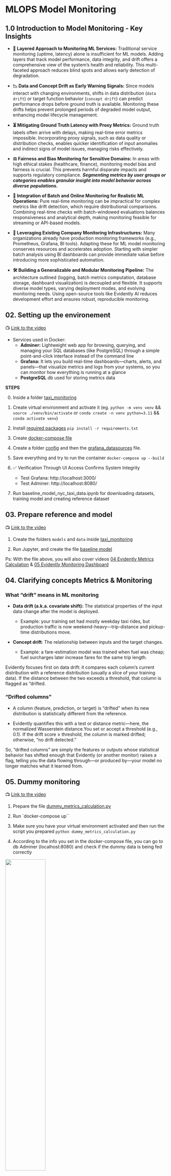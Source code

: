 # MLOPS Model Monitoring

## 1.0 Introduction to Model Monitoring - Key Insights


- **🧩 Layered Approach to Monitoring ML Services:** Traditional service monitoring (uptime, latency) alone is insufficient for ML models. Adding layers that track model performance, data integrity, and drift offers a comprehensive view of the system’s health and reliability. This multi-faceted approach reduces blind spots and allows early detection of degradation.

- **📉 Data and Concept Drift as Early Warning Signals:** Since models interact with changing environments, shifts in data distribution (`data drift`) or target function behavior (`concept drift`) can predict performance drops before ground truth is available. Monitoring these drifts helps prevent prolonged periods of degraded model output, enhancing model lifecycle management.

- **⏳ Mitigating Ground Truth Latency with Proxy Metrics:** Ground truth labels often arrive with delays, making real-time error metrics impossible. Incorporating proxy signals, such as data quality or distribution checks, enables quicker identification of input anomalies and indirect signs of model issues, managing risks effectively.

- **⚖️ Fairness and Bias Monitoring for Sensitive Domains:** In areas with high ethical stakes (healthcare, finance), monitoring model bias and fairness is crucial. This prevents harmful disparate impacts and supports regulatory compliance. ***Segmenting metrics by user groups or categories enables granular insight into model behavior across diverse populations.***

- **🔄 Integration of Batch and Online Monitoring for Realistic ML Operations:** Pure real-time monitoring can be impractical for complex metrics like drift detection, which require distributional comparisons. Combining real-time checks with batch-windowed evaluations balances responsiveness and analytical depth, making monitoring feasible for streaming or API-based models.

- **🏢 Leveraging Existing Company Monitoring Infrastructures:** Many organizations already have production monitoring frameworks (e.g., Prometheus, Grafana, BI tools). Adapting these for ML model monitoring conserves resources and accelerates adoption. Starting with simpler batch analysis using BI dashboards can provide immediate value before introducing more sophisticated automation.

- **🛠️ Building a Generalizable and Modular Monitoring Pipeline:** The architecture outlined (logging, batch metrics computation, database storage, dashboard visualization) is decoupled and flexible. It supports diverse model types, varying deployment modes, and evolving monitoring needs. Using open-source tools like Evidently AI reduces development effort and ensures robust, reproducible monitoring.

## 02. Setting up the environement

📺 [Link to the video](https://www.youtube.com/watch?v=yixA3C1xSxc)

- Services used in Docker:
    - **Adminer:** Lightweight web app for browsing, querying, and managing your SQL databases (like PostgreSQL) through a simple point-and-click interface instead of the command line
    - **Grafana:** It lets you build real-time dashboards—charts, alerts, and panels—that visualize metrics and logs from your systems, so you can monitor how everything is running at a glance
    - **PostgreSQL** db used for storing metrics data


**STEPS**

0. Inside a folder [taxi_monitoring](./taxi_monitoring/)

1. Create virtual environment and activate it 
(eg. `python -m venv venv` && `source ./venv/bin/activate` or `conda create -n venv python=3.11` && `conda activate venv`)

2. Install [required packages](./taxi_monitoring/requirements.txt)
`pip install -r requirements.txt`

3. Create [docker-compose file](./taxi_monitoring/docker-compose.yml)

4. Create a folder [config](./taxi_monitoring/config/) and then the [grafana_datasources](./taxi_monitoring/config/grafana_datasources.yaml) file.

5. Save everything and try to run the container
`docker-compose up --build`

6. ✅ Verification Through UI Access Confirms System Integrity
    - Test Grafana: http://localhost:3000/
    - Test Adminer: http://localhost:8080/


3. Run baseline_model_nyc_taxi_data.ipynb for downloading datasets, training model and creating reference dataset

## 03. Prepare reference and model

📺 [Link to the video](https://www.youtube.com/watch?v=IjNrkqMYQeQ)

1. Create the folders `models` and `data` inside [taxi_monitoring](./taxi_monitoring/)

2. Run Jupyter, and create the file [baseline model](./taxi_monitoring/baseline_model_nyc_taxi_data.ipynb)

Ps: With the file above, you will also cover videos [04 Evidently Metrics Calculation](https://www.youtube.com/watch?v=kP3lzh_HfWYB) & [05 Evidently Monitoring Dashboard](https://www.youtube.com/watch?v=zjvYhDPzFlY)

## 04. Clarifying concepts Metrics & Monitoring

### What “drift” means in ML monitoring
- **Data drift (a.k.a. covariate shift):** The statistical properties of the input data change after the model is deployed.
    - Example: your training set had mostly weekday taxi rides, but production traffic is now weekend-heavy—trip-distance and pickup-time distributions move.

- **Concept drift**: The relationship between inputs and the target changes.
    - Example: a fare-estimation model was trained when fuel was cheap; fuel surcharges later increase fares for the same trip length.

Evidently focuses first on data drift: it compares each column’s current distribution with a reference distribution (usually a slice of your training data). If the distance between the two exceeds a threshold, that column is flagged as “drifted.

### “Drifted columns”
- A column (feature, prediction, or target) is “drifted” when its new distribution is statistically different from the reference.

- Evidently quantifies this with a test or distance metric—here, the normalized Wasserstein distance.You set or accept a threshold (e.g., 0.1). If the drift score ≥ threshold, the column is marked drifted; otherwise, “no drift detected.”

So, “drifted columns” are simply the features or outputs whose statistical behavior has shifted enough that Evidently (or another monitor) raises a flag, telling you the data flowing through—or produced by—your model no longer matches what it learned from.

## 05. Dummy monitoring

📺 [Link to the video](https://www.youtube.com/watch?v=s3G4PMsOMOA)

1. Prepare the file [dummy_metrics_calculation.py](./taxi_monitoring/dummy_metrics_calculation.py)

2. Run `docker-compose up``

3. Make sure you have your virtual environment activated and then run the script you prepared `python dummy_metrics_calculation.py`

4. According to the info you set in the docker-compose file, you can go to db Adminer (localhost:8080) and check if the dummy data is being fed correctly

<img src="./imgs/01_adminer.png" width="50%">

5. Visualise the data in Grafana. You will need to create a new dashboard. From there you can create a query with the dummy values.

<img src="./imgs/02_grafana.png" width="50%">

## 06. Data quality monitoring

📺 [Link to the video](https://www.youtube.com/watch?v=fytrmPbcLhI)

Now we will save the "real data" with [evidently_metrics_calculation.py](./taxi_monitoring/evidently_metrics_calculation.py). The data will be read day by day, with an interval of 10 seconds.

After a few runs, you can go back to Grafana and create more panels in the dashboard with the "real data". Don't forget to select the proper timeframe at the top (February 2022)

<img src="./imgs/03_grafana_real.png" width="50%">

## 07. Saving Grafana Dashboard

1. We create a folder [dashboards](./taxi_monitoring/dashboards/)  and inside it an empty file data_drift.json

2. Go back to Grafana, save the dashboard. Now select the dashboard and click on the button "Export" on the top >> JSON. Copy the contents to your data_drift.json file.

<img src="./imgs/04_grafana_save.png" width="50%">